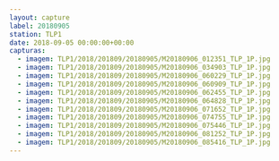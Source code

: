 ```yaml
---
layout: capture
label: 20180905
station: TLP1
date: 2018-09-05 00:00:00+00:00
capturas:
  - imagem: TLP1/2018/201809/20180905/M20180906_012351_TLP_1P.jpg
  - imagem: TLP1/2018/201809/20180905/M20180906_034903_TLP_1P.jpg
  - imagem: TLP1/2018/201809/20180905/M20180906_060229_TLP_1P.jpg
  - imagem: TLP1/2018/201809/20180905/M20180906_060909_TLP_1P.jpg
  - imagem: TLP1/2018/201809/20180905/M20180906_062455_TLP_1P.jpg
  - imagem: TLP1/2018/201809/20180905/M20180906_064828_TLP_1P.jpg
  - imagem: TLP1/2018/201809/20180905/M20180906_071652_TLP_1P.jpg
  - imagem: TLP1/2018/201809/20180905/M20180906_074755_TLP_1P.jpg
  - imagem: TLP1/2018/201809/20180905/M20180906_075446_TLP_1P.jpg
  - imagem: TLP1/2018/201809/20180905/M20180906_081252_TLP_1P.jpg
  - imagem: TLP1/2018/201809/20180905/M20180906_085416_TLP_1P.jpg
---
```

